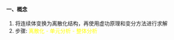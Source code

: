 #### 一、概念
1. 将连续体变换为离散化结构，再使用虚功原理和变分方法进行求解
2. 步骤: <mark style="background: transparent; color: yellow">离散化 - 单元分析 - 整体分析</mark>
